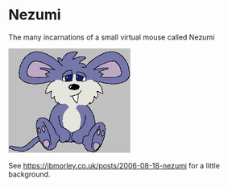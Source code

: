 # Nezumi

The many incarnations of a small virtual mouse called Nezumi

![Animation of Nezumi being stroked](images/stroke-animation.gif)

See https://jbmorley.co.uk/posts/2006-08-18-nezumi for a little background.

